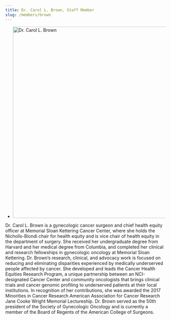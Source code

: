 ```yaml
---
title: Dr. Carol L. Brown, Staff Member
slug: /members/brown
---
```


<div class="view-pcp-members single-member">
          <ul class="row">
						<li class="member">
          		<div class="member-image">
								<img typeof="foaf:Image" src="./../images/dr._brown-squarecrop.png" width="600" height="600" alt="Dr. Carol L. Brown">
							</div>
					</li>
      </ul>
</div>

Dr. Carol L. Brown is a gynecologic cancer surgeon and chief health equity officer at Memorial Sloan Kettering Cancer Center, where she holds the Nicholls-Biondi chair for health equity and is vice chair of health equity in the department of surgery. She received her undergraduate degree from Harvard and her medical degree from Columbia, and completed her clinical and research fellowships in gynecologic oncology at Memorial Sloan Kettering. Dr. Brown’s research, clinical, and advocacy work is focused on reducing and eliminating disparities experienced by medically underserved people affected by cancer. She developed and leads the Cancer Health Equities Research Program, a unique partnership between an NCI-designated Cancer Center and community oncologists that brings clinical trials and cancer genomic profiling to underserved patients at their local institutions. In recognition of her contributions, she was awarded the 2017 Minorities in Cancer Research American Association for Cancer Research Jane Cooke Wright Memorial Lectureship. Dr. Brown served as the 50th president of the Society of Gynecologic Oncology and is currently a member of the Board of Regents of the American College of Surgeons.
